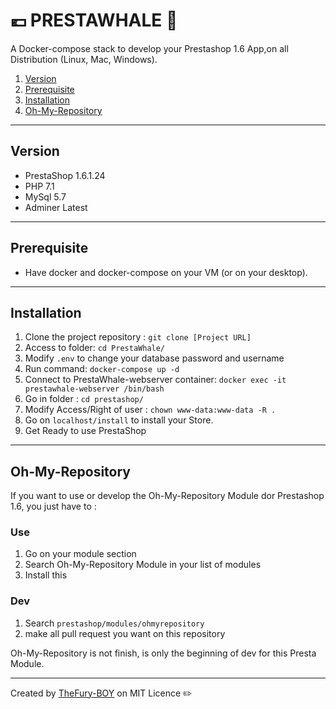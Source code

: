 # :euro: PRESTAWHALE :whale:

A Docker-compose stack to develop your Prestashop 1.6 App,on all Distribution (Linux, Mac, Windows).

1. [Version](#version)
2. [Prerequisite](#prerequisite)
3. [Installation](#installation)
4. [Oh-My-Repository](#oh-my-repository)

***

## Version

- PrestaShop 1.6.1.24
- PHP 7.1
- MySql 5.7
- Adminer Latest

***

## Prerequisite

- Have docker and docker-compose on your VM (or on your desktop).

***

## Installation

1. Clone the project repository : `git clone [Project URL]`
2. Access to folder: `cd PrestaWhale/`
3. Modify `.env` to change your database password and username
4. Run command: `docker-compose up -d`
5. Connect to PrestaWhale-webserver container: `docker exec -it prestawhale-webserver /bin/bash`
6. Go in folder : `cd prestashop/`
7. Modify Access/Right of user : `chown www-data:www-data -R .`
8. Go on `localhost/install` to install your Store.
9. Get Ready to use PrestaShop

***

## Oh-My-Repository

If you want to use or develop the Oh-My-Repository Module dor Prestashop 1.6, you just have to :

### Use

1. Go on your module section
2. Search Oh-My-Repository Module in your list of modules
3. Install this

### Dev

1. Search `prestashop/modules/ohmyrepository`
2. make all pull request you want on this repository

Oh-My-Repository is not finish, is only the beginning of dev for this Presta Module.

***

Created by [TheFury-BOY](adriendudeck.online) on MIT Licence :pencil2: 
